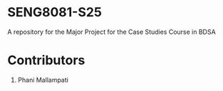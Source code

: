 # SENG8081-S25
A repository for the Major Project for the Case Studies Course in BDSA

# Contributors
1. Phani Mallampati
